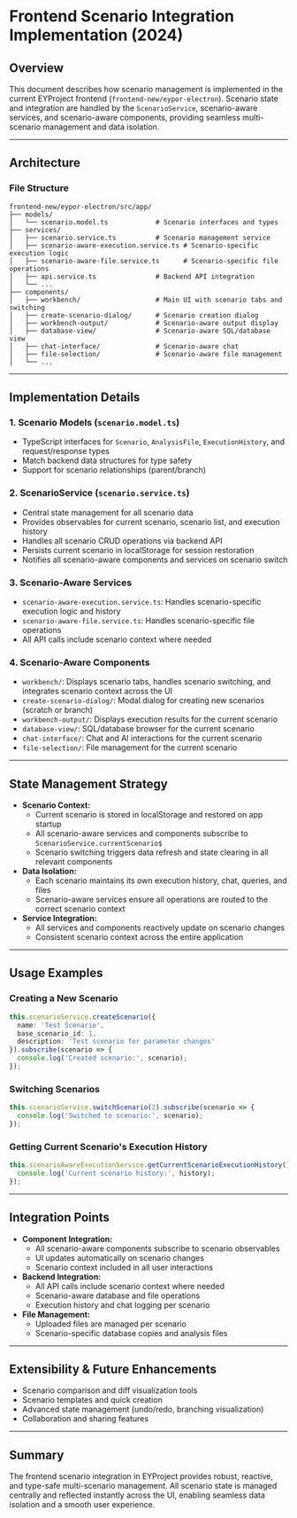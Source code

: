 # Frontend Scenario Integration Implementation (2024)

## Overview

This document describes how scenario management is implemented in the current EYProject frontend (`frontend-new/eypor-electron`). Scenario state and integration are handled by the `ScenarioService`, scenario-aware services, and scenario-aware components, providing seamless multi-scenario management and data isolation.

---

## Architecture

### File Structure
```
frontend-new/eypor-electron/src/app/
├── models/
│   └── scenario.model.ts            # Scenario interfaces and types
├── services/
│   ├── scenario.service.ts          # Scenario management service
│   ├── scenario-aware-execution.service.ts # Scenario-specific execution logic
│   ├── scenario-aware-file.service.ts      # Scenario-specific file operations
│   ├── api.service.ts               # Backend API integration
│   └── ...
├── components/
│   ├── workbench/                   # Main UI with scenario tabs and switching
│   ├── create-scenario-dialog/      # Scenario creation dialog
│   ├── workbench-output/            # Scenario-aware output display
│   ├── database-view/               # Scenario-aware SQL/database view
│   ├── chat-interface/              # Scenario-aware chat
│   ├── file-selection/              # Scenario-aware file management
│   └── ...
```

---

## Implementation Details

### 1. Scenario Models (`scenario.model.ts`)
- TypeScript interfaces for `Scenario`, `AnalysisFile`, `ExecutionHistory`, and request/response types
- Match backend data structures for type safety
- Support for scenario relationships (parent/branch)

### 2. ScenarioService (`scenario.service.ts`)
- Central state management for all scenario data
- Provides observables for current scenario, scenario list, and execution history
- Handles all scenario CRUD operations via backend API
- Persists current scenario in localStorage for session restoration
- Notifies all scenario-aware components and services on scenario switch

### 3. Scenario-Aware Services
- `scenario-aware-execution.service.ts`: Handles scenario-specific execution logic and history
- `scenario-aware-file.service.ts`: Handles scenario-specific file operations
- All API calls include scenario context where needed

### 4. Scenario-Aware Components
- `workbench/`: Displays scenario tabs, handles scenario switching, and integrates scenario context across the UI
- `create-scenario-dialog/`: Modal dialog for creating new scenarios (scratch or branch)
- `workbench-output/`: Displays execution results for the current scenario
- `database-view/`: SQL/database browser for the current scenario
- `chat-interface/`: Chat and AI interactions for the current scenario
- `file-selection/`: File management for the current scenario

---

## State Management Strategy

- **Scenario Context:**
  - Current scenario is stored in localStorage and restored on app startup
  - All scenario-aware services and components subscribe to `ScenarioService.currentScenario$`
  - Scenario switching triggers data refresh and state clearing in all relevant components
- **Data Isolation:**
  - Each scenario maintains its own execution history, chat, queries, and files
  - Scenario-aware services ensure all operations are routed to the correct scenario context
- **Service Integration:**
  - All services and components reactively update on scenario changes
  - Consistent scenario context across the entire application

---

## Usage Examples

### Creating a New Scenario
```typescript
this.scenarioService.createScenario({
  name: 'Test Scenario',
  base_scenario_id: 1,
  description: 'Test scenario for parameter changes'
}).subscribe(scenario => {
  console.log('Created scenario:', scenario);
});
```

### Switching Scenarios
```typescript
this.scenarioService.switchScenario(2).subscribe(scenario => {
  console.log('Switched to scenario:', scenario);
});
```

### Getting Current Scenario's Execution History
```typescript
this.scenarioAwareExecutionService.getCurrentScenarioExecutionHistory().subscribe(history => {
  console.log('Current scenario history:', history);
});
```

---

## Integration Points

- **Component Integration:**
  - All scenario-aware components subscribe to scenario observables
  - UI updates automatically on scenario changes
  - Scenario context included in all user interactions
- **Backend Integration:**
  - All API calls include scenario context where needed
  - Scenario-aware database and file operations
  - Execution history and chat logging per scenario
- **File Management:**
  - Uploaded files are managed per scenario
  - Scenario-specific database copies and analysis files

---

## Extensibility & Future Enhancements

- Scenario comparison and diff visualization tools
- Scenario templates and quick creation
- Advanced state management (undo/redo, branching visualization)
- Collaboration and sharing features

---

## Summary

The frontend scenario integration in EYProject provides robust, reactive, and type-safe multi-scenario management. All scenario state is managed centrally and reflected instantly across the UI, enabling seamless data isolation and a smooth user experience. 